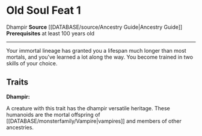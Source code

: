 ﻿---
feat: Old Soul
id: '2345'
level: '1'
name: Old Soul
prerequisite: at least 100 years old
rarity: Common
source: '[[DATABASE/source/Ancestry Guide|Ancestry Guide]]'
trait:
- '[[DATABASE/trait/Dhampir|Dhampir]]'
type: Feat

---
# Old Soul <span class="item-type">Feat 1</span>

<span class="item-trait">Dhampir</span>
**Source** [[DATABASE/source/Ancestry Guide|Ancestry Guide]] 
**Prerequisites** at least 100 years old

---
Your immortal lineage has granted you a lifespan much longer than most mortals, and you've learned a lot along the way. You become trained in two skills of your choice.

## Traits

**Dhampir:**

A creature with this trait has the dhampir versatile heritage. These humanoids are the mortal offspring of [[DATABASE/monsterfamily/Vampire|vampires]] and members of other ancestries.